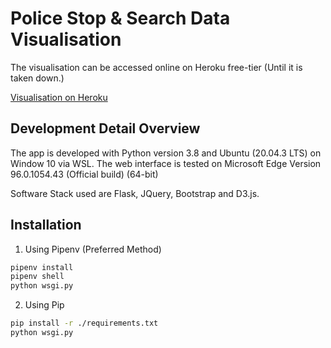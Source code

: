# Police Stop & Search Data Visualisation

The visualisation can be accessed online on Heroku free-tier (Until it is taken down.)

[Visualisation on Heroku](https://police-stops-earch-vis.herokuapp.com/)

## Development Detail Overview

The app is developed with Python version 3.8 and Ubuntu (20.04.3 LTS) on Window 10 via WSL.
The web interface is tested on Microsoft Edge Version 96.0.1054.43 (Official build) (64-bit)

Software Stack used are Flask, JQuery, Bootstrap and D3.js.

## Installation

1. Using Pipenv (Preferred Method)
```bash
pipenv install
pipenv shell
python wsgi.py
```

2. Using Pip
```bash
pip install -r ./requirements.txt
python wsgi.py
```
